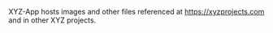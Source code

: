 XYZ-App hosts images and other files referenced at https://xyzprojects.com and in other XYZ projects. 
